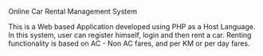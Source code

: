 Online Car Rental Management System 

This is a Web based Application developed using PHP as a Host Language. 
In this system, user can register himself, login and then rent a car.
Renting functionality is based on AC - Non AC fares, and per KM or per day fares.

